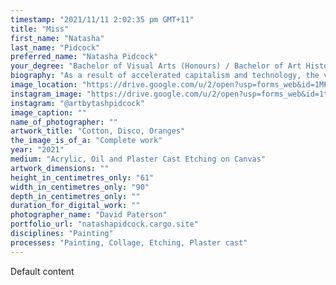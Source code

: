 ```yaml
---
timestamp: "2021/11/11 2:02:35 pm GMT+11"
title: "Miss"
first_name: "Natasha"
last_name: "Pidcock"
preferred_name: "Natasha Pidcock"
your_degree: "Bachelor of Visual Arts (Honours) / Bachelor of Art History and Curatorship"
biography: "As a result of accelerated capitalism and technology, the virtual and physical space we inhabit is characterised by the endless circulation of imagery. My artwork explores how image proliferation in analogue and digital media networks can be represented in painting. The formal elements I employ in my work are influenced by photo-digital techniques of collage, digital image circulation, and the repetition and degradation of printmaking. The decision to use these processes is informed by my research into the history of art and contemporary image culture. I am particularly interested in what ways the painting process can decelerate the speed in which images are consumed. My research asks whether painting can make us more aware of the effect of networks, and the temporality of images in our disposable culture of contemporary capitalism."
image_location: "https://drive.google.com/u/2/open?usp=forms_web&id=1MPE77Lx-YRrtX-OiUAWkN2AIi2D-T_nv"
instagram_image: "https://drive.google.com/u/2/open?usp=forms_web&id=1tsE3sRCdJphY7xfApICkwbVEpuGOHq9H"
instagram: "@artbytashpidcock"
image_caption: ""
name_of_photographer: ""
artwork_title: "Cotton, Disco, Oranges"
the_image_is_of_a: "Complete work"
year: "2021"
medium: "Acrylic, Oil and Plaster Cast Etching on Canvas"
artwork_dimensions: ""
height_in_centimetres_only: "61"
width_in_centimetres_only: "90"
depth_in_centimetres_only: ""
duration_for_digital_work: ""
photographer_name: "David Paterson"
portfolio_url: "natashapidcock.cargo.site"
disciplines: "Painting"
processes: "Painting, Collage, Etching, Plaster cast"
---
```


Default content